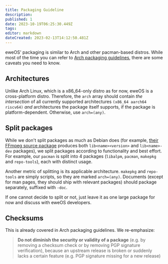 ```yaml
---
title: Packaging Guideline
description: 
published: 1
date: 2023-10-19T06:25:30.449Z
tags: 
editor: markdown
dateCreated: 2023-02-13T14:12:50.481Z
---
```


eweOS' packaging is similar to Arch and other pacman-based distros. While most of the time you can refer to [Arch packaging guidelines](https://wiki.archlinux.org/title/Arch_package_guidelines), there are some caveats you need to know.

## Architectures

Unlike Arch Linux, which is a x86_64-only distro as for now, eweOS is a cross-platform distro. Therefore, the `arch` array should contain *the intersection* of all currently supported architectures `(x86_64 aarch64 riscv64)` *and* architectures the package itself supports, if the package is platform-dependent. Otherwise, use `arch=(any)`.

## Split packages

While we don't split packages as much as Debian does (for example, [their FFmpeg source package](https://packages.debian.org/source/sid/ffmpeg) produces both `lib<name><version>` and `lib<name>-dev` packages), we split packages according to functionality and best effort. For example, our `pacman` is split into 4 packages (`libalpm`, `pacman`, `makepkg` and `repo-tools`), each with distinct usage.

Another metric of splitting is its applicable architecture. `makepkg` and `repo-tools` are simply scripts, so they are marked `arch=(any)`. Documents (except for man pages, they should ship with relevant packages) should package separately, suffixed with `-doc`.

If one cannot decide to split or not, just leave it as one large package for now and discuss with eweOS developers.

## Checksums

This is already covered in Arch packaging guidelines. We re-emphasize:

> **Do not diminish the security or validity of a package** (e.g. by removing a checksum check or by removing PGP signature verification), because an upstream release is broken or suddenly lacks a certain feature (e.g. PGP signature missing for a new release)

